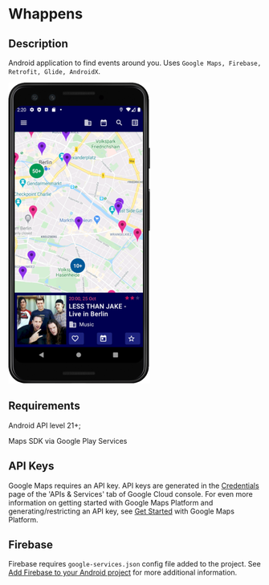 # Whappens

## Description
Android application to find events around you. Uses ```Google Maps, Firebase, Retrofit, Glide, AndroidX```.

![Screenshot](screenshot.png)

## Requirements
Android API level 21+;

Maps SDK via Google Play Services

## API Keys
Google Maps requires an API key. API keys are generated in the [Credentials](https://console.cloud.google.com/apis/credentials) page of the 'APIs & Services' tab of Google Cloud console.
For even more information on getting started with Google Maps Platform and generating/restricting an API key, see [Get Started](https://developers.google.com/maps/documentation/android-sdk/get-api-key) with Google Maps Platform.

## Firebase
Firebase requires ```google-services.json``` config file added to the project. See [Add Firebase to your Android project](https://firebase.google.com/docs/android/setup) for more additional information.
